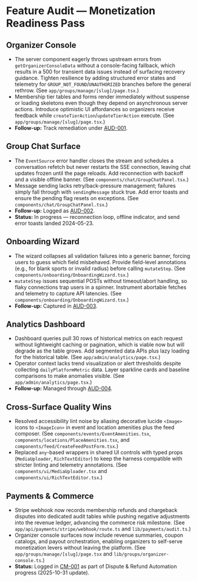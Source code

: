 # Feature Audit — Monetization Readiness Pass

## Organizer Console
- The server component eagerly throws upstream errors from `getOrganizerConsoleData` without a console-facing fallback, which results in a 500 for transient data issues instead of surfacing recovery guidance. Tighten resilience by adding structured error states and telemetry for `GROUP_NOT_FOUND`/`UNAUTHORIZED` branches before the general rethrow. (See `app/groups/manage/[slug]/page.tsx`.)
- Membership tier tables and forms render immediately without suspense or loading skeletons even though they depend on asynchronous server actions. Introduce optimistic UI affordances so organizers receive feedback while `createTierAction`/`updateTierAction` execute. (See `app/groups/manage/[slug]/page.tsx`.)
- **Follow-up:** Track remediation under [AUD-001](./Problem_Tracker_FeatureAudit.md#aud-001-organizer-console-resilience-refresh).

## Group Chat Surface
- The `EventSource` error handler closes the stream and schedules a conversation refetch but never restarts the SSE connection, leaving chat updates frozen until the page reloads. Add reconnection with backoff and a visible offline banner. (See `components/chat/GroupChatPanel.tsx`.)
- Message sending lacks retry/back-pressure management; failures simply fall through with `sendingMessage` stuck true. Add error toasts and ensure the pending flag resets on exceptions. (See `components/chat/GroupChatPanel.tsx`.)
- **Follow-up:** Logged as [AUD-002](./Problem_Tracker_FeatureAudit.md#aud-002-group-chat-realtime-hardening).
- **Status:** In progress — reconnection loop, offline indicator, and send error toasts landed 2024-05-23.

## Onboarding Wizard
- The wizard collapses all validation failures into a generic banner, forcing users to guess which field misbehaved. Provide field-level annotations (e.g., for blank sports or invalid radius) before calling `mutateStep`. (See `components/onboarding/OnboardingWizard.tsx`.)
- `mutateStep` issues sequential POSTs without timeout/abort handling, so flaky connections trap users in a spinner. Instrument abortable fetches and telemetry to capture API latencies. (See `components/onboarding/OnboardingWizard.tsx`.)
- **Follow-up:** Captured in [AUD-003](./Problem_Tracker_FeatureAudit.md#aud-003-onboarding-validation--telemetry).

## Analytics Dashboard
- Dashboard queries pull 30 rows of historical metrics on each request without lightweight caching or pagination, which is viable now but will degrade as the table grows. Add segmented data APIs plus lazy loading for the historical table. (See `app/admin/analytics/page.tsx`.)
- Operator context lacks trend visualization or alert thresholds despite collecting `dailyPlatformMetric` data. Layer sparkline cards and baseline comparisons to make anomalies visible. (See `app/admin/analytics/page.tsx`.)
- **Follow-up:** Managed through [AUD-004](./Problem_Tracker_FeatureAudit.md#aud-004-analytics-scalability--visualization).

## Cross-Surface Quality Wins
- Resolved accessibility lint noise by aliasing decorative lucide `<Image>` icons to `<ImageIcon>` in event and location amenities plus the feed composer. (See `components/events/EventAmenities.tsx`, `components/locations/PlaceAmenities.tsx`, and `components/feed/CreateFeedPostForm.tsx`.)
- Replaced `any`-based wrappers in shared UI controls with typed props (`MediaUploader`, `RichTextEditor`) to keep the harness compatible with stricter linting and telemetry annotations. (See `components/ui/MediaUploader.tsx` and `components/ui/RichTextEditor.tsx`.)

## Payments & Commerce
- Stripe webhook now records membership refunds and chargeback disputes into dedicated audit tables while pushing negative adjustments into the revenue ledger, advancing the commerce risk milestone. (See `app/api/payments/stripe/webhook/route.ts` and `lib/payments/audit.ts`.)
- Organizer console surfaces now include revenue summaries, coupon catalogs, and payout orchestration, enabling organizers to self-serve monetization levers without leaving the platform. (See `app/groups/manage/[slug]/page.tsx` and `lib/groups/organizer-console.ts`.)
- **Status:** Logged in [CM-001](./Problem_Tracker_Commerce.md) as part of Dispute & Refund Automation progress (2025-10-31 update).
